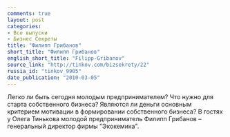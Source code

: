 ```yaml
---
comments: true
layout: post
categories:
- Все выпуски
- Бизнес Секреты
title: "Филипп Грибанов"
short_title: "Филипп Грибанов"
english_short_title: "Filipp-Gribanov"
source_link: "http://tinkov.com/bizsekrety/22"
russia_id: "tinkov_9905"
date_publication: "2010-03-05"
---
```

Легко ли быть сегодня молодым предпринимателем? Что нужно для старта собственного бизнеса? Являются ли деньги основным критерием мотивации в формировании собственного бизнеса? В гостях у Олега Тинькова молодой предприниматель Филипп Грибанов – генеральный директор фирмы "Экокемика".
